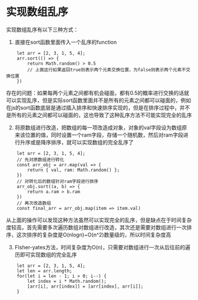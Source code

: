 # 实现数组乱序

实现数组乱序有以下三种方式：

1. 直接在sort函数里面传入一个乱序的function

```
    let arr = [2, 3, 1, 5, 4];
    arr.sort(() => {
        return Math.random() > 0.5
        // 上面这行如果返回true则表示两个元素交换位置，为false则表示两个元素不交换位置
    })
```

存在的问题：如果每两个元素之间都有机会碰面，都有0.5的概率进行交换的话就可以实现乱序，但是实际sort函数里面并不是所有的元素之间都可以碰面的，例如在js的sort函数底层是通过插入排序和快速排序实现的，但是在排序过程中，并不是所有的元素之间都可以碰面的，这也导致了这种乱序方法不可能实现完全的乱序


2. 将原数组进行改造，把数组的每一项改造成对象，对象的val字段设为数组原来该位置的值，同时设置一个ram字段，存储一个随机数，然后对ram字段进行升序或是降序排序，就可以实现数组的完全乱序了

```
    let arr = [2, 3, 1, 5, 4];
    // 先对原数组进行转化
    const arr_obj = arr.map(val => {
        return { val, ram: Math.random() };
    })
    // 对转化后的数组针对ram字段进行排序
    arr_obj.sort((a, b) => {
        return a.ram > b.ram
    })
    // 再次改造数组
    const final_arr = arr_obj.map(item => item.val)
```

从上面的操作可以发现这种方法虽然可以实现完全的乱序，但是缺点在于时间复杂度较高，首先需要多次遍历数组对数组进行改造，其次还是需要对数组进行一次排序，这次排序的复杂度是O(nlogn)~O(n^2)数量级的，所以时间复杂度高

3. FIsher-yates方法，时间复杂度为O(n)，只需要对数组进行一次从后往前的遍历即可实现数组的完全乱序

```
    let arr = [2, 3, 1, 5, 4];
    let len = arr.length;
    for(let i = len - 1; i > 0; i--) {
        let index = i * Math.random();
        [arr[i], arr[index]] = [arr[index], arr[i]];
    }


```